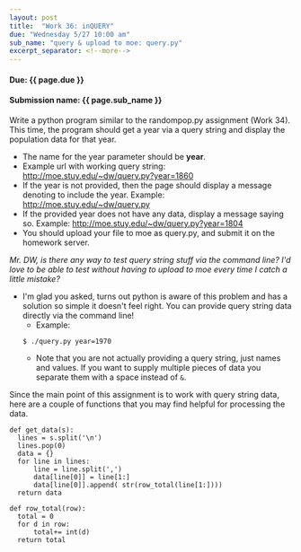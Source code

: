 ```yaml
---
layout: post
title:  "Work 36: inQUERY"
due: "Wednesday 5/27 10:00 am"
sub_name: "query & upload to moe: query.py"
excerpt_separator: <!--more-->
---
```


#### Due: {{ page.due }}

#### Submission name: {{ page.sub_name }}

<!--more-->

Write a python program similar to the randompop.py assignment (Work 34). This time, the program should get a year via a query string and display the population data for that year.
* The name for the year parameter should be __year__.
* Example url with working query string: <http://moe.stuy.edu/~dw/query.py?year=1860>
* If the year is not provided, then the page should display a message denoting to include the year. Example: <http://moe.stuy.edu/~dw/query.py>
* If the provided year does not have any data, display a message saying so. Example: <http://moe.stuy.edu/~dw/query.py?year=1804>
* You should upload your file to moe as query.py, and submit it on the homework server.

_Mr. DW, is there any way to test query string stuff via the command line? I'd love to be able to test without having to upload to moe every time I catch a little mistake?_
* I'm glad you asked, turns out python is aware of this problem and has a solution so simple it doesn't feel right. You can provide query string data directly via the command line!
  * Example:
  ```
  $ ./query.py year=1970
  ```
  * Note that you are not actually providing a query string, just names and values. If you want to supply multiple pieces of data you separate them with a space instead of `&`.

Since the main point of this assignment is to work with query string data, here are a couple of functions that you may find helpful for processing the data.
  ```
  def get_data(s):
    lines = s.split('\n')
    lines.pop(0)
    data = {}
    for line in lines:
        line = line.split(',')
        data[line[0]] = line[1:]
        data[line[0]].append( str(row_total(line[1:])))
    return data

  def row_total(row):
    total = 0
    for d in row:
        total+= int(d)
    return total
  ```
